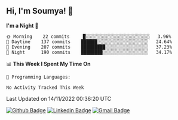 ## Hi, I'm Soumya! 👋

<!--START_SECTION:waka-->
**I'm a Night 🦉** 

```text
🌞 Morning    22 commits     █░░░░░░░░░░░░░░░░░░░░░░░░   3.96% 
🌆 Daytime    137 commits    ██████░░░░░░░░░░░░░░░░░░░   24.64% 
🌃 Evening    207 commits    █████████░░░░░░░░░░░░░░░░   37.23% 
🌙 Night      190 commits    ████████░░░░░░░░░░░░░░░░░   34.17%

```


📊 **This Week I Spent My Time On** 

```text
💬 Programming Languages: 

No Activity Tracked This Week
```


 Last Updated on 14/11/2022 00:36:20 UTC
<!--END_SECTION:waka-->

[![Github Badge](https://img.shields.io/badge/-rubyruins-grey?style=for-the-badge&logo=github&logoColor=white&link=https://github.com/rubyruins/)](https://www.github.com/rubyruins/) 
[![Linkedin Badge](https://img.shields.io/badge/-Soumya%20Parekh-0072b1?style=for-the-badge&logo=Linkedin&logoColor=white&link=https://www.linkedin.com/in/Soumya-Parekh/)](https://www.linkedin.com/in/Soumya-Parekh/) 
[![Gmail Badge](https://img.shields.io/badge/-soumyaparekh.me@gmail.com-c14438?style=for-the-badge&logo=Gmail&logoColor=white&link=mailto:soumyaparekh.me@gmail.com)](mailto:soumyaparekh.me@gmail.com) 
